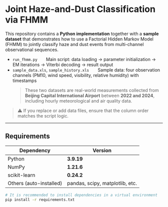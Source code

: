 # Joint Haze-and-Dust Classification via FHMM

This repository contains a **Python implementation** together with a **sample dataset** that demonstrates how to use a Factorial Hidden Markov Model (FHMM) to jointly classify haze and dust events from multi-channel observational sequences.

- `run_fhmm.py`  Main script: data loading → parameter initialization → EM iterations → Viterbi decoding → result output  
- `sample_data.xls`, `sample_history.xls`  Sample data: four observation channels (PM10, wind speed, visibility, relative humidity) with timestamps  
  > These two datasets are real-world measurements collected from **Beijing Capital International Airport** between **2022 and 2024**, including hourly meteorological and air quality data.


> ⚠️  If you replace or add data files, ensure that the column order matches the script logic.

---

## Requirements

| Dependency     | Version |
| -------------- | ------- |
| Python         | **3.9.19** |
| NumPy          | **1.21.6** |
| scikit-learn   | **0.24.2** |
| Others (auto-installed) | pandas, scipy, matplotlib, etc. |

```bash
# It is recommended to install dependencies in a virtual environment
pip install -r requirements.txt
